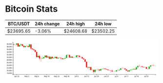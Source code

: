 # Bitcoin Stats

BTC/USDT|24h change|24h high|24h low|
|---|---|---|---|
|$23695.65|-3.06%|$24608.68|$23502.25|

<img src="./chart.svg">
